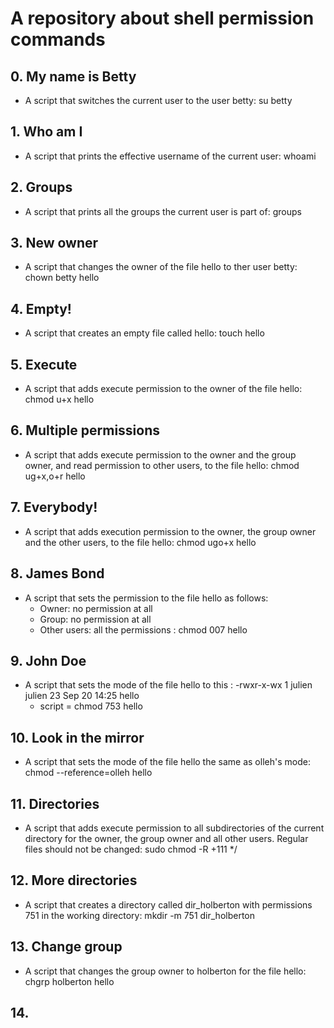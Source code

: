 # A repository about shell permission commands
## 0. My name is Betty
* A script that switches the current user to the user betty: su betty
## 1. Who am I
* A script that prints the effective username of the current user: whoami
## 2. Groups
* A script that prints all the groups the current user is part of: groups
## 3. New owner
* A script that changes the owner of the file hello to ther user betty: chown betty hello
## 4. Empty!
* A script that creates an empty file called hello: touch hello
## 5. Execute
* A script that adds execute permission to the owner of the file hello: chmod u+x hello
## 6. Multiple permissions
* A script that adds execute permission to the owner and the group owner, and read permission to other users, to the file hello: chmod ug+x,o+r hello
## 7. Everybody!
* A script that adds execution permission to the owner, the group owner and the other users, to the file hello: chmod ugo+x hello
## 8. James Bond
* A script that sets the permission to the file hello as follows:
   - Owner: no permission at all
   - Group: no permission at all
   - Other users: all the permissions : chmod 007 hello
## 9. John Doe
* A script that sets the mode of the file hello to this :
 -rwxr-x-wx 1 julien julien 23 Sep 20 14:25 hello
    - script = chmod 753 hello
## 10. Look in the mirror
* A script that sets the mode of the file hello the same as olleh's mode: chmod --reference=olleh hello
## 11. Directories
* A script that adds execute permission to all subdirectories of the current directory for the owner, the group owner and all other users. Regular files should not be changed: sudo chmod -R +111 */
## 12. More directories
* A script that creates a directory called dir_holberton with permissions 751 in the working directory: mkdir -m 751 dir_holberton
## 13. Change group
* A script that changes the group owner to holberton for the file hello: chgrp holberton hello
## 14. 